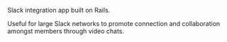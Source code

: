 Slack integration app built on Rails. 

Useful for large Slack networks to promote connection and collaboration amongst members through video chats.  
